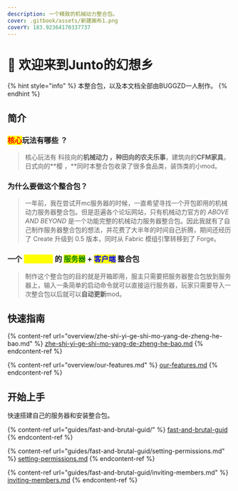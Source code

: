 ```yaml
---
description: 一个精致的机械动力整合包。
cover: .gitbook/assets/新建画布1.png
coverY: 183.92364170337737
---
```


# 👋 欢迎来到Junto的幻想乡

{% hint style="info" %}
本整合包，以及本文档全部由BUGGZD一人制作。
{% endhint %}

## 简介

### <mark style="color:red;">**核心**</mark>**玩法有哪些 ？**

> 核心玩法有 科技向的**机械动力 ，**种田向的**农夫乐事**，建筑向的**CFM家具**，日式向的**樱  ，**同时本整合包收录了很多食品类，装饰类的小mod。

### **为什么要做这个整合包？**

> 一年前，我在尝试开mc服务器的时候，一直希望寻找一个开包即用的机械动力服务器整合包。但是逛遍各个论坛网站，只有机械动力官方的 _ABOVE AND BEYOND_ 是一个功能完整的机械动力服务器整合包。因此我就有了自己制作服务器整合包的想法，并花费了大半年的时间自己折腾，期间还经历了 Create  升级到 0.5 版本，同时从 Fabric 模组引擎转移到了 Forge。

### **一个 **<mark style="color:yellow;">**开箱即用**</mark>** 的 **<mark style="color:green;">**服务器**</mark>** + **<mark style="color:blue;">**客户端**</mark>** 整合包**

> 制作这个整合包的目的就是开箱即用，服主只需要把服务器整合包放到服务器上，输入一条简单的启动命令就可以直接运行服务器，玩家只需要导入一次整合包以后就可以**自动更新**mod。

## 快速指南

{% content-ref url="overview/zhe-shi-yi-ge-shi-mo-yang-de-zheng-he-bao.md" %}
[zhe-shi-yi-ge-shi-mo-yang-de-zheng-he-bao.md](overview/zhe-shi-yi-ge-shi-mo-yang-de-zheng-he-bao.md)
{% endcontent-ref %}

{% content-ref url="overview/our-features.md" %}
[our-features.md](overview/our-features.md)
{% endcontent-ref %}

## 开始上手

快速搭建自己的服务器和安装整合包。

{% content-ref url="guides/fast-and-brutal-guid/" %}
[fast-and-brutal-guid](guides/fast-and-brutal-guid/)
{% endcontent-ref %}

{% content-ref url="guides/fast-and-brutal-guid/setting-permissions.md" %}
[setting-permissions.md](guides/fast-and-brutal-guid/setting-permissions.md)
{% endcontent-ref %}

{% content-ref url="guides/fast-and-brutal-guid/inviting-members.md" %}
[inviting-members.md](guides/fast-and-brutal-guid/inviting-members.md)
{% endcontent-ref %}
